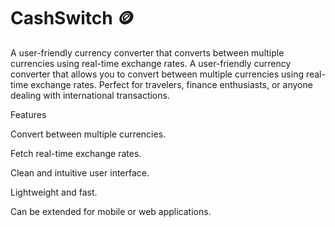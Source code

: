 # CashSwitch 🪙
A user-friendly currency converter that converts between multiple currencies using real-time exchange rates.
A user-friendly currency converter that allows you to convert between multiple currencies using real-time exchange rates. Perfect for travelers, finance enthusiasts, or anyone dealing with international transactions.

Features

Convert between multiple currencies.

Fetch real-time exchange rates.

Clean and intuitive user interface.

Lightweight and fast.

Can be extended for mobile or web applications.
